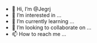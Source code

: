 - 👋 Hi, I’m @Jegrj
- 👀 I’m interested in ...
- 🌱 I’m currently learning ...
- 💞️ I’m looking to collaborate on ...
- 📫 How to reach me ...

<!---
Jegrj/Jegrj is a ✨ special ✨ repository because its `README.md` (this file) appears on your GitHub profile.
You can click the Preview link to take a look at your changes.
--->
